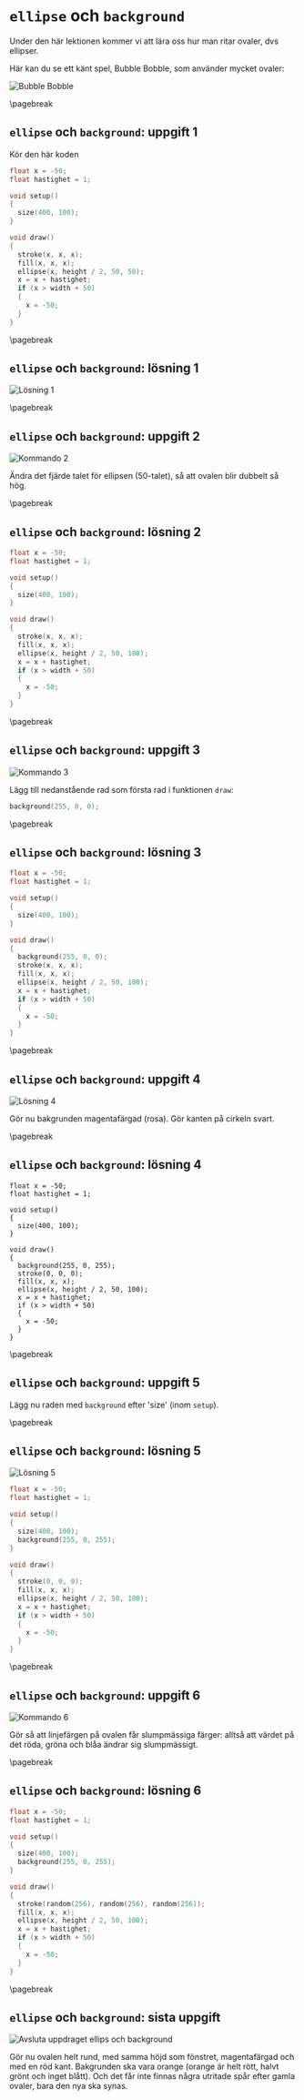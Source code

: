 # `ellipse` och `background`

Under den här lektionen kommer vi att lära oss hur man ritar ovaler, dvs ellipser.

Här kan du se ett känt spel, Bubble Bobble,
som använder mycket ovaler:

![Bubble Bobble](BubbleBobble.png)

\pagebreak

## `ellipse` och `background`: uppgift 1

Kör den här koden

```c++
float x = -50;
float hastighet = 1;

void setup()
{
  size(400, 100);
}

void draw()
{
  stroke(x, x, x);
  fill(x, x, x);
  ellipse(x, height / 2, 50, 50);
  x = x + hastighet;
  if (x > width + 50)
  {
    x = -50;
  }
}
```

\pagebreak

## `ellipse` och `background`: lösning 1

![Lösning 1](ellipse_och_background_1.png)

\pagebreak

## `ellipse` och `background`: uppgift 2

![Kommando 2](ellipse_och_background_2.png)

Ändra det fjärde talet för ellipsen (50-talet),
så att ovalen blir dubbelt så hög.

\pagebreak

## `ellipse` och `background`: lösning 2

```c++
float x = -50;
float hastighet = 1;

void setup()
{
  size(400, 100);
}

void draw()
{
  stroke(x, x, x);
  fill(x, x, x);
  ellipse(x, height / 2, 50, 100);
  x = x + hastighet;
  if (x > width + 50)
  {
    x = -50;
  }
}
```

\pagebreak

## `ellipse` och `background`: uppgift 3

![Kommando 3](ellipse_och_background_3.png)

Lägg till nedanstående rad som första rad i funktionen `draw`:

```c++
background(255, 0, 0);
```

\pagebreak

## `ellipse` och `background`: lösning 3

```c++
float x = -50;
float hastighet = 1;

void setup()
{
  size(400, 100);
}

void draw()
{
  background(255, 0, 0);
  stroke(x, x, x);
  fill(x, x, x);
  ellipse(x, height / 2, 50, 100);
  x = x + hastighet;
  if (x > width + 50)
  {
    x = -50;
  }
}
```

\pagebreak

## `ellipse` och `background`: uppgift 4

![Lösning 4](ellipse_och_background_4.png)

Gör nu bakgrunden magentafärgad (rosa).
Gör kanten på cirkeln svart.

\pagebreak

## `ellipse` och `background`: lösning 4

```
float x = -50;
float hastighet = 1;

void setup()
{
  size(400, 100);
}

void draw()
{
  background(255, 0, 255);
  stroke(0, 0, 0);
  fill(x, x, x);
  ellipse(x, height / 2, 50, 100);
  x = x + hastighet;
  if (x > width + 50)
  {
    x = -50;
  }
}
```

\pagebreak

## `ellipse` och `background`: uppgift 5

Lägg nu raden med `background` efter 'size' (inom `setup`).

\pagebreak

## `ellipse` och `background`: lösning 5

![Lösning 5](ellipse_och_background_5.png)

```c++
float x = -50;
float hastighet = 1;

void setup()
{
  size(400, 100);
  background(255, 0, 255);
}

void draw()
{
  stroke(0, 0, 0);
  fill(x, x, x);
  ellipse(x, height / 2, 50, 100);
  x = x + hastighet;
  if (x > width + 50)
  {
    x = -50;
  }
}
```

\pagebreak

## `ellipse` och `background`: uppgift 6

![Kommando 6](ellipse_och_background_6.png)

Gör så att linjefärgen på ovalen får slumpmässiga färger: alltså att värdet på det röda, gröna och
blåa ändrar sig slumpmässigt.

\pagebreak

## `ellipse` och `background`: lösning 6

```c++
float x = -50;
float hastighet = 1;

void setup()
{
  size(400, 100);
  background(255, 0, 255);
}

void draw()
{
  stroke(random(256), random(256), random(256));
  fill(x, x, x);
  ellipse(x, height / 2, 50, 100);
  x = x + hastighet;
  if (x > width + 50)
  {
    x = -50;
  }
}
```

\pagebreak

## `ellipse` och `background`: sista uppgift

![Avsluta uppdraget `ellips` och `background`](ellipse_och_background_slutuppgift.png)

Gör nu ovalen helt rund, med samma höjd som fönstret, magentafärgad och med en röd kant.
Bakgrunden ska vara orange (orange är helt rött, halvt grönt och inget blått).
Och det får inte finnas några utritade spår efter gamla ovaler, bara den nya ska synas.
